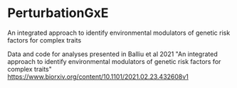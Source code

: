 # PerturbationGxE
An integrated approach to identify environmental modulators of genetic risk factors for complex traits 


Data and code for analyses presented in Balliu et al 2021 "An integrated approach to identify environmental modulators of genetic risk factors for complex traits" https://www.biorxiv.org/content/10.1101/2021.02.23.432608v1

